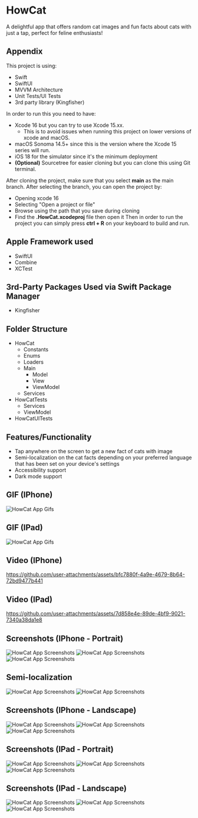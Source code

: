 # HowCat
A delightful app that offers random cat images and fun facts about cats with just a tap, perfect for feline enthusiasts!

## Appendix

This project is using:
- Swift
- SwiftUI
- MVVM Architecture
- Unit Tests/UI Tests
- 3rd party library (Kingfisher)

In order to run this you need to have:
- Xcode 16 but you can try to use Xcode 15.xx.
    - This is to avoid issues when running this project on lower versions of xcode and macOS.
- macOS Sonoma 14.5+ since this is the version where the Xcode 15 series will run.
- iOS 18 for the simulator since it's the minimum deployment
- __(Optional)__ Sourcetree for easier cloning but you can clone this using Git terminal.

After cloning the project, make sure that you select __main__ as the main branch.
After selecting the branch, you can open the project by:
- Opening xcode 16
- Selecting "Open a project or file"
- Browse using the path that you save during cloning
- Find the __.HowCat.xcodeproj__ file then open it
Then in order to run the project you can simply press __ctrl + R__ on your keyboard to build and run.

## Apple Framework used
- SwiftUI
- Combine
- XCTest

## 3rd-Party Packages Used via Swift Package Manager
- Kingfisher

## Folder Structure
- HowCat
  - Constants
  - Enums
  - Loaders
  - Main
    - Model
    - View
    - ViewModel
  - Services
- HowCatTests
  - Services
  - ViewModel
- HowCatUITests

## Features/Functionality

- Tap anywhere on the screen to get a new fact of cats with image
- Semi-localization on the cat facts depending on your preferred language that has been set on your device's settings
- Accessibility support
- Dark mode support

## GIF (IPhone)
![HowCat App Gifs](https://s11.gifyu.com/images/SAe1N.gif)

## GIF (IPad)
![HowCat App Gifs](https://s11.gifyu.com/images/SAe19.gif)

## Video (IPhone)
https://github.com/user-attachments/assets/bfc7880f-4a9e-4679-8b64-72bd9477b441

## Video (IPad)
https://github.com/user-attachments/assets/7d858e4e-89de-4bf9-9021-7340a38da1e8

## Screenshots (IPhone - Portrait)
![HowCat App Screenshots](https://i.ibb.co/sJkNPNH/Intro-Portrait.png)
![HowCat App Screenshots](https://i.ibb.co/2t0ZP26/Fact-Portrait.png)
![HowCat App Screenshots](https://i.ibb.co/xSd6htM/Fact-Loading-Portrait.png)

## Semi-localization
![HowCat App Screenshots](https://i.ibb.co/jHnJ49S/Semi-localization-Settings.png)
![HowCat App Screenshots](https://i.ibb.co/YBJ5kBW/Semi-localization-in-action.png)

## Screenshots (IPhone - Landscape)
![HowCat App Screenshots](https://i.ibb.co/ck79HT8/Intro-Landscape.png)
![HowCat App Screenshots](https://i.ibb.co/SXdB5BR/Fact-Landscape.png)
![HowCat App Screenshots](https://i.ibb.co/yPMMk6f/Fact-Loading-Landscape.png)

## Screenshots (IPad - Portrait)
![HowCat App Screenshots](https://i.ibb.co/CKKrPHK/Intro-Portrait.png)
![HowCat App Screenshots](https://i.ibb.co/p3Ckvr3/Fact-Portrait.png)
![HowCat App Screenshots](https://i.ibb.co/JKp935g/Fact-Loading-Portrait.png)

## Screenshots (IPad - Landscape)
![HowCat App Screenshots](https://i.ibb.co/7zkp9Gp/Intro-Landscape.png)
![HowCat App Screenshots](https://i.ibb.co/NjLcLbc/Fact-Landscape.png)
![HowCat App Screenshots](https://i.ibb.co/DzJZ3T4/Fact-Loading-Landspace.png)
